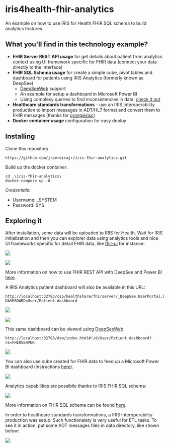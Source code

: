 # iris4health-fhir-analytics

An example on how to use IRIS for Health FHIR SQL schema to build analytics features.

## What you'll find in this technology example?

* **FHIR Server REST API usage** for get details about patient from analytics context using UI framework specific for FHIR data (connect your data directly to the interface)
* **FHIR SQL Schema usage** for create a simple cube, pivot tables and dashboard for patients using IRIS Analytics (formerly known as DeepSee)
  * [DeepSeeWeb](https://openexchange.intersystems.com/package/DeepSeeWeb) support
  * An example for setup a dashboard in Microsoft Power BI
  * Using complexy queries to find inconsistencies in data, [check it out](https://github.com/jrpereirajr/iris-fhir-analytics/tree/master/doc/fhir-inconsistencies.md)
* **Healthcare standards transformations** - use an IRIS Interoperability production to import messages in ADT/HL7 format and convert them to FHIR messages (thanks for [grongierisc](https://github.com/grongierisc/FHIR-HL7v2-SQL-Demo))
* **Docker container usage** configuration for easy deploy

## Installing

Clone this repository

```
https://github.com/jrpereirajr/iris-fhir-analytics.git
```

Build up the docker container:

```
cd .\iris-fhir-analytics\
docker-compose up -d
```

*Credentials*:
 * Username: _SYSTEM
 * Password: SYS

## Exploring it

After installation, some data will be uploaded to IRIS for Health. Wait for IRIS initialization and then you can explorer data using analytics tools and nice UI frameworks specific for detail FHIR data, like [fhir-ui](https://github.com/healthintellect/fhir-ui) for instance:

<img src="https://raw.githubusercontent.com/jrpereirajr/iris-fhir-analytics/master/img/fIXdOhasCS.gif"></img>

<img src="https://raw.githubusercontent.com/jrpereirajr/iris-fhir-analytics/master/img/qZpmWkm2qG.gif"></img>

More information on how to use FHIR REST API with DeepSee and Power BI [here](https://github.com/jrpereirajr/iris-fhir-analytics/tree/master/doc/fhir-rest-api.md).

A IRIS Analytics patient dashboard will also be available in this URL:

```
http://localhost:32783/csp/healthshare/fhirserver/_DeepSee.UserPortal.DashboardViewer.zen?DASHBOARD=User/Patient.dashboard
```

<img src="https://raw.githubusercontent.com/jrpereirajr/iris-fhir-analytics/master/img/Lt94eO0NZa.gif"></img>

<img src="https://raw.githubusercontent.com/jrpereirajr/iris-fhir-analytics/master/img/d2kAcL27Uo.gif"></img>

This same dashboard can be viewed using [DeepSeeWeb](https://openexchange.intersystems.com/package/DeepSeeWeb):

```
http://localhost:32783/dsw/index.html#!/d/User/Patient.dashboard?ns=FHIRSERVER
```

<img src="https://raw.githubusercontent.com/jrpereirajr/iris-fhir-analytics/master/img/lN0F0MSNJr.gif"></img>

You can also use cube created for FHIR data to feed up a Microsoft Power BI dashboard (instructions [here](https://github.com/jrpereirajr/iris-fhir-analytics/tree/master/doc/power-bi-creating-patient-dashboard.md)).

<img src="https://raw.githubusercontent.com/jrpereirajr/iris-fhir-analytics/master/img/xUxNmpMvvQ.gif"></img>

Analytics capabilities are possibile thanks to IRIS FHIR SQL schema:

<img src="https://raw.githubusercontent.com/jrpereirajr/iris-fhir-analytics/master/img/Screenshot_36.png"></img>

More information on FHIR SQL schema can be found [here](https://github.com/jrpereirajr/iris-fhir-analytics/tree/master/doc/fhir-sql-schema.md).

In order to healthcare standards transformations, a IRIS Interoperability production was setup. Such functionalaty is very useful for ETL tasks. To see it in action, put some ADT messages files in data directory, like shown below:

<img src="https://raw.githubusercontent.com/jrpereirajr/iris-fhir-analytics/master/img/speoEKCUPO.gif"></img>